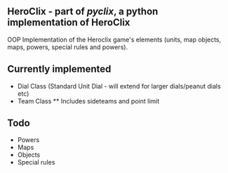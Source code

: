 HeroClix - part of _pyclix_, a python implementation of HeroClix
----------------------------------------------------------------
OOP Implementation of the Heroclix game's elements (units, map objects, maps, powers, special rules and powers).

Currently implemented
---------------------

* Dial Class (Standard Unit Dial - will extend for larger dials/peanut dials etc)
* Team Class
** Includes sideteams and point limit

Todo
----
* Powers
* Maps
* Objects
* Special rules
